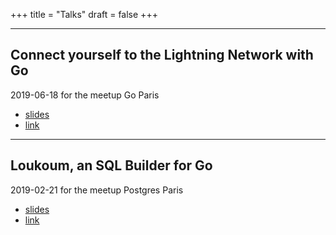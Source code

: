 +++
title = "Talks"
draft = false
+++

---

## Connect yourself to the Lightning Network with Go
2019-06-18 for the meetup Go Paris

* [slides](/slides/2019-06-18-meetup-go-paris)
* [link](https://www.meetup.com/fr-FR/Golang-Paris/events/262210434/)

---

## Loukoum, an SQL Builder for Go
2019-02-21 for the meetup Postgres Paris

* [slides](https://github.com/novln/loukoum-pgmeetup)
* [link](https://www.meetup.com/fr-FR/PostgreSQL-User-Group-Paris/events/258592000/)

